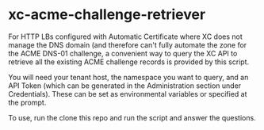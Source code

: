 # xc-acme-challenge-retriever

For HTTP LBs configured with Automatic Certificate where XC does not manage the DNS domain (and therefore can't fully automate the zone for the ACME DNS-01 challenge, a convenient way to query the XC API to retrieve all the existing ACME challenge records is provided by this script.

You will need your tenant host, the namespace you want to query, and an API Token (which can be generated in the Administration section under Credentials). These can be set as environmental variables or specified at the prompt.

To use, run the clone this repo and run the script and answer the questions.
